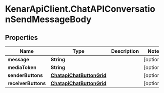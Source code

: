 # KenarApiClient.ChatAPIConversationSendMessageBody

## Properties

Name | Type | Description | Notes
------------ | ------------- | ------------- | -------------
**message** | **String** |  | [optional] 
**mediaToken** | **String** |  | [optional] 
**senderButtons** | [**ChatapiChatButtonGrid**](ChatapiChatButtonGrid.md) |  | [optional] 
**receiverButtons** | [**ChatapiChatButtonGrid**](ChatapiChatButtonGrid.md) |  | [optional] 


